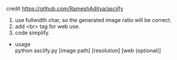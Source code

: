 credit https://github.com/RameshAditya/asciify
1. use fullwidth char, so the generated image ratio will be correct.
2. add \<br\> tag for web use.
3. code simplify.

- usage <br>
python asciify.py [image path] [resolution] [web (optional)]
